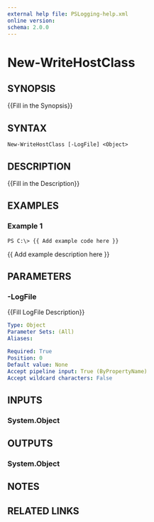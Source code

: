 ```yaml
---
external help file: PSLogging-help.xml
online version: 
schema: 2.0.0
---
```


# New-WriteHostClass

## SYNOPSIS
{{Fill in the Synopsis}}

## SYNTAX

```
New-WriteHostClass [-LogFile] <Object>
```

## DESCRIPTION
{{Fill in the Description}}

## EXAMPLES

### Example 1
```
PS C:\> {{ Add example code here }}
```

{{ Add example description here }}

## PARAMETERS

### -LogFile
{{Fill LogFile Description}}

```yaml
Type: Object
Parameter Sets: (All)
Aliases: 

Required: True
Position: 0
Default value: None
Accept pipeline input: True (ByPropertyName)
Accept wildcard characters: False
```

## INPUTS

### System.Object


## OUTPUTS

### System.Object

## NOTES

## RELATED LINKS

